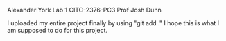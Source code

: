 Alexander York
Lab 1
CITC-2376-PC3
Prof Josh Dunn

I uploaded my entire project finally by using "git add ." I hope this is what I am supposed to do for this project. 
